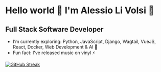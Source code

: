 # Hello world 👋 I'm Alessio Li Volsi 🤖

## Full Stack Software Developer


- I’m currently exploring: Python, JavaScript, Django, Wagtail, VueJS, React, Docker, Web Development & AI 🔭
- Fun fact: I've released music on vinyl ⚡



[![GitHub Streak](https://streak-stats.demolab.com/?user=alessio-livolsi)](https://git.io/streak-stats)
